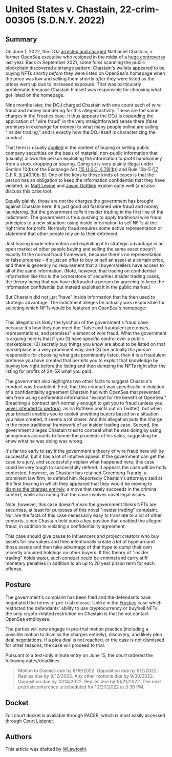 # United States v. Chastain, 22-crim-00305 (S.D.N.Y. 2022)

## Summary <a href="#summary" id="summary"></a>

On June 1, 2022, the DOJ [arrested and charged](https://www.justice.gov/usao-sdny/pr/former-employee-nft-marketplace-charged-first-ever-digital-asset-insider-trading-scheme) Nathaniel Chastain, a former OpenSea executive who resigned in the midst of a [huge controversy](https://blockworks.co/openseas-nate-chastain-calls-it-quits-after-insider-trading-allegations/) last year. Back in September 2021, some folks scanning the public blockchain discovered a strange pattern: Chastain's wallets appeared to be buying NFTs shortly _before_ they were listed on OpenSea's homepage when the price was low and selling them shortly _after_ they were listed as the prices went up due to increased exposure. That was particularly problematic because Chastain himself was responsible for choosing what got listed on the homepage.

Nine months later, the DOJ charged Chastain with one count each of wire fraud and money laundering for this alleged activity. These are the same charges in the [Frosties](https://www.thecod3x.com/united-states-v-nguyen/) case. It thus appears the DOJ is expanding the application of "wire fraud" in the very straightforward sense there (false promises in exchange for money) to what many people online are calling "insider trading," and is exactly how the DOJ itself is characterizing the conduct.

That term is usually [applied](https://www.investor.gov/introduction-investing/investing-basics/glossary/insider-trading) in the context of buying or selling public company securities on the basis of material, non-public information that (usually) allows the person exploiting the information to profit handsomely from a stock dropping or soaring. Doing so is very plainly illegal under Section 10(b) of the Exchange Act ([15 U.S.C. § 78j(b)](https://www.law.cornell.edu/uscode/text/15/78j)) and Rule 10b-5 ([17 C.F.R. § 240.10b-5](https://www.law.cornell.edu/cfr/text/17/240.10b-5)). One of the keys to those kinds of cases is that the person has an obligation to keep the information confidential that they have violated, as [Matt Levine](https://www.bloomberg.com/opinion/articles/2022-06-02/don-t-insider-trade-nfts) and [Jason Gottlieb](https://podcasts.apple.com/us/podcast/unchained/id1123922160?i=1000565090378) explain quite well (and also discuss this case too).

Equally plainly, those are _not_ the charges the government has brought against Chastain here. It's just good old fashioned wire fraud and money laundering. But the government _calls_ it insider trading in the first line of the indictment. The government is thus pushing to apply traditional wire fraud principles to a new situation: using inside information to sell NFTs at the right time for profit. Normally fraud requires some active representation or statement that other people rely on to their detriment.

Just having inside information and exploiting it to strategic advantage in an open market of other people buying and selling the same asset doesn't exactly fit the normal fraud framework, because there's no representation or false pretense – it's just an offer to buy or sell an asset at a certain price, and there is generally no requirement that all buyers/sellers have access to all of the same information. (Note, however, that trading on confidential information like this is the cornerstone of securities insider trading cases, the theory being that you have defrauded a person by agreeing to keep the information confidential but instead exploited it in the public market.)

But Chastain did not just "have" inside information that he then used to strategic advantage. The indictment alleges he actually was responsible for selecting which NFTs would be featured on OpenSea's homepage:

<figure><img src="../.gitbook/assets/image (7).png" alt=""><figcaption></figcaption></figure>

This allegation is likely the lynchpin of the government's fraud case because it's how they can meet the "false and fraudulent pretenses, representations, and promises" element of wire fraud. What the government is arguing here is that if you (1) have specific control over a public marketplace; (2) secretly buy things you _know_ are about to be listed on that marketplace in a very prominent way; and (3) are actually _the person_ responsible for choosing what gets prominently listed, then it is a fraudulent pretense you have created that permits you to exploit that knowledge by buying low right before the listing and then dumping the NFTs right after the listing for profits of 2X-5X what you paid.

The government also highlights two other facts to suggest Chastain's conduct was fraudulent. First, that this conduct was specifically in violation of a confidentiality agreement Chastain had with OpenSea that prevented him from using confidential information "except for the benefit of OpenSea." Breaching a contract isn't normally enough to get you to fraud (unless you [never intended to perform](https://twitter.com/rothken/status/1532754089934655488?s=20\&t=MOhr-36jQeFCfAaVnpyX4Q), as Ira Rothken points out on Twitter), but when your breach enables you to exploit unwitting buyers based on a situation you have created, it seems a lot closer. And this allegation puts the charge in the more traditional framework of an insider trading case. Second, the government alleges Chastain tried to conceal what he was doing by using anonymous accounts to funnel the proceeds of his sales, suggesting he knew what he was doing was wrong.

It's far too early to say if the government's theory of wire fraud here will be successful, but it has a lot of intuitive appeal. If the government can get the case to a jury, and successfully explain what happened here, this case could be very tough to successfully defend.  It appears the case will be hotly contested, however, as Chastain has retained Greenberg Traurig, a prominent law firm, to defend him. Reportedly Chastain's attorneys said at the first hearing in which they appeared that they would be moving to [dismiss the charges entirely](https://www.law360.com/articles/1503332/greenberg-team-set-to-attack-feds-nft-insider-trading-case), a move that rarely succeeds in the criminal context, while also noting that the case involves novel legal issues.

Note, however, this case doesn't mean the government thinks NFTs are securities, at least for purposes of this novel "insider trading" complaint. Nor are the facts of this case necessarily easy to translate to a lot of other contexts, since Chastain held such a key position that enabled the alleged fraud, in addition to violating a confidentiality agreement.

This case should give pause to influencers and project creators who buy assets for low values and then intentionally create a lot of hype around those assets and then take advantage of that hype to dump their own recently acquired holdings on other buyers. If this theory of "insider trading" holds water, such conduct could be criminal and carry stiff monetary penalties in addition to an up to 20 year prison term for each offense.

## Posture <a href="#posture" id="posture"></a>

The government's complaint has been filed and the defendants have negotiated the terms of pre-trial release. Unlike in the [Frosties](https://www.thecod3x.com/united-states-v-nguyen/) case which restricted the defendants' ability to use cryptocurrency or buy/sell NFTs, the only crypto-related restriction on Chastain is that he not contact OpenSea employees.

The parties will now engage in pre-trial motion practice (including a possible motion to dismiss the charges entirely), discovery, and likely plea deal negotiations. If a plea deal is not reached, or the case is not dismissed for other reasons, the case will proceed to trial.

Pursuant to a text-only minute entry on June 15, the court ordered the following dates/deadlines:

> Motion to Dismiss due by 8/19/2022. Opposition due by 9/2/2022. Replies due by 9/12/2022. Any other motions due by 9/30/2022. Opposition due by 10/14/2022. Replies due by 10/21/2022. The next pretrial conference is scheduled for 10/27/2022 at 3:30 PM.

## Docket <a href="#docket" id="docket"></a>

Full court docket is available through PACER, which is most easily accessed through [Court Listener](https://www.courtlistener.com/docket/63352608/united-states-v-chastain/).

## Authors

This article was drafted by [@Lawtoshi](https://twitter.com/lawtoshi).&#x20;

